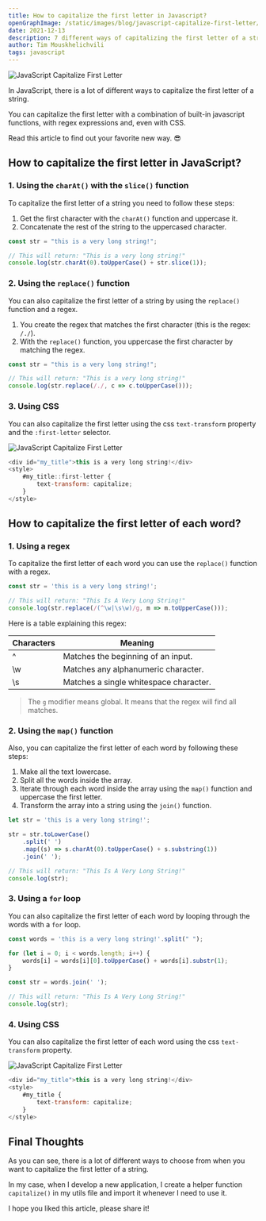 ```yaml
---
title: How to capitalize the first letter in Javascript?
openGraphImage: /static/images/blog/javascript-capitalize-first-letter/cover.png
date: 2021-12-13
description: 7 different ways of capitalizing the first letter of a string in javascript.
author: Tim Mouskhelichvili
tags: javascript
---
```


![JavaScript Capitalize First Letter](/static/images/blog/javascript-capitalize-first-letter/cover.png)

In JavaScript, there is a lot of different ways to capitalize the first letter of a string.

You can capitalize the first letter with a combination of built-in javascript functions, with regex expressions and, even with CSS.

Read this article to find out your favorite new way. 😎

<Summary />

## How to capitalize the first letter in JavaScript?

### 1. Using the `charAt()` with the `slice()` function

To capitalize the first letter of a string you need to follow these steps:

1. Get the first character with the `charAt()` function and uppercase it.
2. Concatenate the rest of the string to the uppercased character.

```javascript
const str = "this is a very long string!";

// This will return: "This is a very long string!"
console.log(str.charAt(0).toUpperCase() + str.slice(1));
```

### 2. Using the `replace()` function

You can also capitalize the first letter of a string by using the `replace()` function and a regex.

1. You create the regex that matches the first character (this is the regex: `/./`).
2. With the `replace()` function, you uppercase the first character by matching the regex.

```javascript
const str = "this is a very long string!";

// This will return: "This is a very long string!"
console.log(str.replace(/./, c => c.toUpperCase()));
```

### 3. Using CSS

You can also capitalize the first letter using the css `text-transform` property and the `:first-letter` selector.

![JavaScript Capitalize First Letter](/static/images/blog/javascript-capitalize-first-letter/1.jpg)


```javascript
<div id="my_title">this is a very long string!</div>
<style>
	#my_title::first-letter {
		text-transform: capitalize;
	}
</style>
```

## How to capitalize the first letter of each word?

### 1. Using a regex

To capitalize the first letter of each word you can use the `replace()` function with a regex.

```javascript
const str = 'this is a very long string!';

// This will return: "This Is A Very Long String!"
console.log(str.replace(/(^\w|\s\w)/g, m => m.toUpperCase()));
```

Here is a table explaining this regex:

| Characters | Meaning |
| ---------- | ------- |
| ^ | Matches the beginning of an input. |
| \w | Matches any alphanumeric character. |
| \s | Matches a single whitespace character. |

> The `g` modifier means global. It means that the regex will find all matches.

### 2. Using the `map()` function

Also, you can capitalize the first letter of each word by following these steps:

1. Make all the text lowercase.
2. Split all the words inside the array.
3. Iterate through each word inside the array using the `map()` function and uppercase the first letter.
4. Transform the array into a string using the `join()` function.

```javascript
let str = 'this is a very long string!';

str = str.toLowerCase()
    .split(' ')
    .map((s) => s.charAt(0).toUpperCase() + s.substring(1))
    .join(' ');

// This will return: "This Is A Very Long String!"
console.log(str);
```

### 3. Using a `for` loop

You can also capitalize the first letter of each word by looping through the words with a `for` loop.

```javascript
const words = 'this is a very long string!'.split(" ");

for (let i = 0; i < words.length; i++) {
    words[i] = words[i][0].toUpperCase() + words[i].substr(1);
}

const str = words.join(' ');

// This will return: "This Is A Very Long String!"
console.log(str);
```

### 4. Using CSS

You can also capitalize the first letter of each word using the css `text-transform` property.

![JavaScript Capitalize First Letter](/static/images/blog/javascript-capitalize-first-letter/2.jpg)

```javascript
<div id="my_title">this is a very long string!</div>
<style>
	#my_title {
		text-transform: capitalize;
	}
</style>
```

## Final Thoughts

As you can see, there is a lot of different ways to choose from when you want to capitalize the first letter of a string.

In my case, when I develop a new application, I create a helper function `capitalize()` in my utils file and import it whenever I need to use it.

I hope you liked this article, please share it!